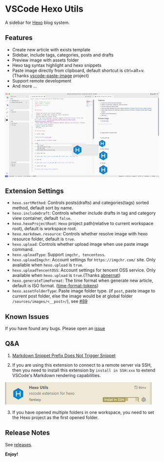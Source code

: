 # VSCode Hexo Utils

A sidebar for [Hexo] blog system.

## Features

- Create new article with exists template
- Sidebar, include tags, categories, posts and drafts
- Preview image with assets folder
- Hexo tag syntax highlight and hexo snippets
- Paste image directly from clipboard, default shortcut is ctrl+alt+v. (Thanks [vscode-paste-image] project)
- Support remote development
- And more ...

![feature](docs-images/feature.png)

## Extension Settings

- `hexo.sortMethod`: Controls posts(drafts) and categories(tags) sorted method, default sort by name.
- `hexo.includeDraft`: Controls whether include drafts in tag and category view container, default `false`.
- `hexo.hexoProjectRoot`: `Hexo` project path(relative to current workspace root), default is workspace root.
- `hexo.markdown.resource`: Controls whether resolve image with hexo resource folder, default is `true`.
- `hexo.upload`: Controls whether upload image when use paste image command.
- `hexo.uploadType`: Support `imgchr, tencentoss`.
- `hexo.uploadImgchr`: Account settings for `https://imgchr.com/` site. Only available when `hexo.upload` is `true`.
- `hexo.uploadTencentOSS`: Account settings for tencent OSS service. Only available when `hexo.upload` is `true`.(Thanks [abnernat])
- `hexo.generateTimeFormat`: The time format when generate new article, default is ISO format. ([time-format-tokens])
- `hexo.assetFolderType`: Paste image folder type. (if `post`, paste image to current post folder, else the image would be at global folder `/sources/images/<__post>/`), see [#89](https://github.com/0x-jerry/vscode-hexo-utils/pull/89)

## Known Issues

If you have found any bugs. Please open an [issue](https://github.com/0x-jerry/vscode-hexo-utils/issues/new?assignees=&labels=&template=bug_report.md&title=)

## Q&A

1. [Markdown Snippet Prefix Does Not Trigger Snippet](https://github.com/Microsoft/vscode/issues/28048#issuecomment-306616235)

2. If you are using this extension to connect to a remote server via SSH, then you need to install this extension by `install in SSH:xxx` to extend VSCode's Markdown rendering capabilities.

![](./docs-images/ssh.png)

3. If you have opened multiple folders in one workspace, you need to set the Hexo project as the first opened folder.

## Release Notes

See [releases](https://github.com/0x-jerry/vscode-hexo-utils/releases).

[hexo]: https://hexo.io
[vscode-paste-image]: https://github.com/mushanshitiancai/vscode-paste-image
[time-format-tokens]: https://day.js.org/docs/en/plugin/custom-parse-format#list-of-all-available-format-tokens
[abnernat]: https://github.com/abnernat

**Enjoy!**
